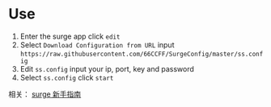 # Use

1. Enter the surge app click `edit` 
2. Select `Download Configuration from URL`  input `https://raw.githubusercontent.com/66CCFF/SurgeConfig/master/ss.config`
3. Edit `ss.config` input your ip, port, key and password
4. Select `ss.config` click `start`


相关： [surge 新手指南](https://medium.com/@scomper/surge-%E9%85%8D%E7%BD%AE%E6%96%87%E4%BB%B6-a1533c10e80b#.p6jou9a6l) 

